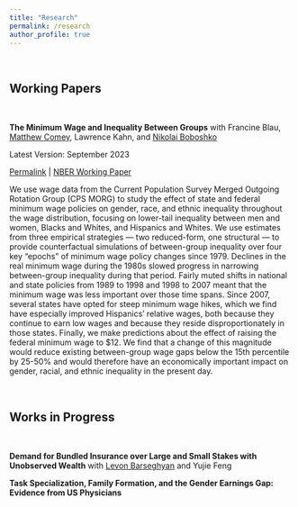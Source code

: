 ```yaml
---
title: "Research"
permalink: /research
author_profile: true
---
```


<br>

## Working Papers 

<br>

**The Minimum Wage and Inequality Between Groups**
with Francine Blau, [Matthew Comey](https://www.matthewcomey.com/), Lawrence Kahn, and [Nikolai Boboshko](https://nboboshko.github.io/)

Latest Version: September 2023 

[Permalink]() \| [NBER Working Paper]()

We use wage data from the Current Population Survey Merged Outgoing Rotation Group (CPS MORG) to study the effect of state and federal minimum wage policies on gender, race, and ethnic inequality throughout the wage distribution, focusing on lower-tail inequality between men and women, Blacks and Whites, and Hispanics and Whites. We use estimates from three empirical strategies — two reduced-form, one structural — to provide counterfactual simulations of between-group inequality over four key “epochs” of minimum wage policy changes since 1979. Declines in the real minimum wage during the 1980s slowed progress in narrowing between-group inequality during that period. Fairly muted shifts in national and state policies from 1989 to 1998 and 1998 to 2007 meant that the minimum wage was less important over those time spans. Since 2007, several states have opted for steep minimum wage hikes, which we find have especially improved Hispanics’ relative wages, both because they continue to earn low wages and because they reside disproportionately in those states. Finally, we make predictions about the effect of raising the federal minimum wage to $12. We find that a change of this magnitude would reduce existing between-group wage gaps below the 15th percentile by 25-50% and would therefore have an economically important impact on gender, racial, and ethnic inequality in the present day.

<br> 

## Works in Progress 

<br>

**Demand for Bundled Insurance over Large and Small Stakes with Unobserved Wealth**
with [Levon Barseghyan](https://barseghyan.economics.cornell.edu/) and Yujie Feng 

**Task Specialization, Family Formation, and the Gender Earnings Gap: Evidence from US Physicians**
